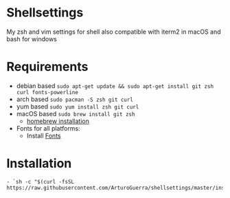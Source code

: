 # Shellsettings
My zsh and vim settings for shell also compatible with iterm2 in macOS and bash for windows

# Requirements
- debian based `sudo apt-get update && sudo apt-get install git zsh curl fonts-powerline`
- arch based `sudo pacman -S zsh git curl`
- yum based `sudo yum install zsh git curl`
- macOS based `sudo brew install git zsh`
  - [homebrew installation](https://brew.sh)
- Fonts for all platforms:
  - Install [Fonts](https://github.com/powerline/fonts)

# Installation
    - `sh -c "$(curl -fsSL https://raw.githubusercontent.com/ArturoGuerra/shellsettings/master/install.sh)"`


